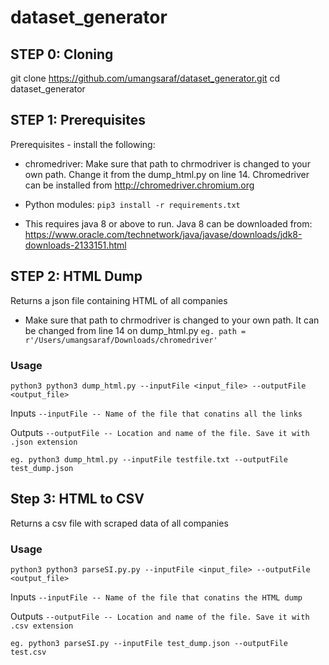 # dataset_generator

## STEP 0: Cloning
git clone https://github.com/umangsaraf/dataset_generator.git
cd dataset_generator



## STEP 1: Prerequisites
Prerequisites - install the following:

- chromedriver: Make sure that path to chrmodriver is changed to your own path. Change it from the dump_html.py on line 14. Chromedriver can be installed from http://chromedriver.chromium.org



- Python modules: `pip3 install -r requirements.txt`

- This requires java 8 or above to run. Java 8 can be downloaded from: https://www.oracle.com/technetwork/java/javase/downloads/jdk8-downloads-2133151.html

## STEP 2: HTML Dump 
Returns a json file containing HTML of all companies
- Make sure that path to chrmodriver is changed to your own path. It can be changed from line 14 on dump_html.py
`eg. path = r'/Users/umangsaraf/Downloads/chromedriver'`

### Usage
`python3 python3 dump_html.py --inputFile <input_file> --outputFile <output_file>`

Inputs
``` --inputFile -- Name of the file that conatins all the links ```

Outputs
``` --outputFile -- Location and name of the file. Save it with .json extension ```

``` eg. python3 dump_html.py --inputFile testfile.txt --outputFile test_dump.json ```

## Step 3: HTML to CSV
Returns a csv file with scraped data of all companies 

### Usage 
`python3 python3 parseSI.py.py --inputFile <input_file> --outputFile <output_file>`

Inputs
``` --inputFile -- Name of the file that conatins the HTML dump ```

Outputs
``` --outputFile -- Location and name of the file. Save it with .csv extension ```

``` eg. python3 parseSI.py --inputFile test_dump.json --outputFile test.csv ```
